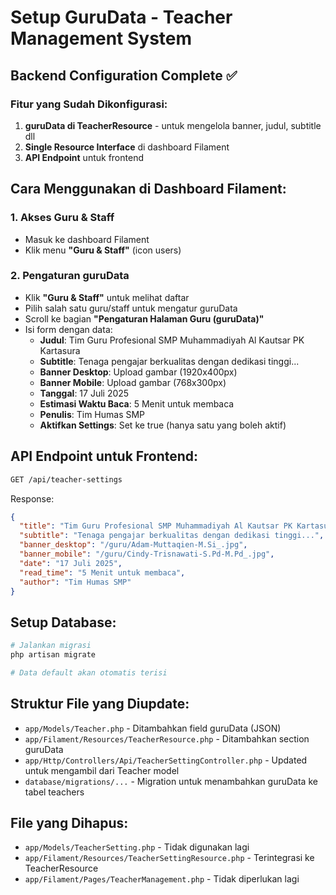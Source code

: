 # Setup GuruData - Teacher Management System

## Backend Configuration Complete ✅

### Fitur yang Sudah Dikonfigurasi:
1. **guruData di TeacherResource** - untuk mengelola banner, judul, subtitle dll
2. **Single Resource Interface** di dashboard Filament
3. **API Endpoint** untuk frontend

## Cara Menggunakan di Dashboard Filament:

### 1. Akses Guru & Staff
- Masuk ke dashboard Filament
- Klik menu **"Guru & Staff"** (icon users)

### 2. Pengaturan guruData
- Klik **"Guru & Staff"** untuk melihat daftar
- Pilih salah satu guru/staff untuk mengatur guruData
- Scroll ke bagian **"Pengaturan Halaman Guru (guruData)"**
- Isi form dengan data:
  - **Judul**: Tim Guru Profesional SMP Muhammadiyah Al Kautsar PK Kartasura
  - **Subtitle**: Tenaga pengajar berkualitas dengan dedikasi tinggi...
  - **Banner Desktop**: Upload gambar (1920x400px)
  - **Banner Mobile**: Upload gambar (768x300px)
  - **Tanggal**: 17 Juli 2025
  - **Estimasi Waktu Baca**: 5 Menit untuk membaca
  - **Penulis**: Tim Humas SMP
  - **Aktifkan Settings**: Set ke true (hanya satu yang boleh aktif)

## API Endpoint untuk Frontend:

```bash
GET /api/teacher-settings
```

Response:
```json
{
  "title": "Tim Guru Profesional SMP Muhammadiyah Al Kautsar PK Kartasura",
  "subtitle": "Tenaga pengajar berkualitas dengan dedikasi tinggi...",
  "banner_desktop": "/guru/Adam-Muttaqien-M.Si_.jpg",
  "banner_mobile": "/guru/Cindy-Trisnawati-S.Pd-M.Pd_.jpg",
  "date": "17 Juli 2025",
  "read_time": "5 Menit untuk membaca",
  "author": "Tim Humas SMP"
}
```

## Setup Database:
```bash
# Jalankan migrasi
php artisan migrate

# Data default akan otomatis terisi
```

## Struktur File yang Diupdate:
- `app/Models/Teacher.php` - Ditambahkan field guruData (JSON)
- `app/Filament/Resources/TeacherResource.php` - Ditambahkan section guruData
- `app/Http/Controllers/Api/TeacherSettingController.php` - Updated untuk mengambil dari Teacher model
- `database/migrations/...` - Migration untuk menambahkan guruData ke tabel teachers

## File yang Dihapus:
- `app/Models/TeacherSetting.php` - Tidak digunakan lagi
- `app/Filament/Resources/TeacherSettingResource.php` - Terintegrasi ke TeacherResource
- `app/Filament/Pages/TeacherManagement.php` - Tidak diperlukan lagi